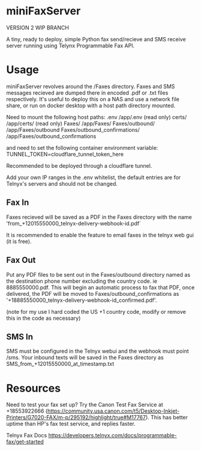# miniFaxServer

VERSION 2 WIP BRANCH

A tiny, ready to deploy, simple Python fax send/recieve and SMS receive server running using Telynx Programmable Fax API.

# Usage 
miniFaxServer revolves around the /Faxes directory. Faxes and SMS messages recieved are dumped there in encoded .pdf or .txt files respectively. It's useful to deploy this on a NAS and use a network file share, or run on docker desktop with a host path directory mounted.  

Need to mount the following host paths:
.env  /app/.env (read only)
certs/  /app/certs/ (read only)
Faxes/  /app/Faxes/
Faxes/outbound/  /app/Faxes/outbound
Faxes/outbound_confirmations/  /app/Faxes/outbound_confirmations

and need to set the following container environment variable:
TUNNEL_TOKEN=cloudflare_tunnel_token_here

Recommended to be deployed through a cloudflare tunnel. 

Add your own IP ranges in the .env whitelist, the default entries are for Telnyx's servers and should not be changed. 

## Fax In
Faxes recieved will be saved as a PDF in the Faxes directory with the name 'from_+12015550000_telnyx-delivery-webhook-id.pdf`

It is recommended to enable the feature to email faxes in the telnyx web gui (it is free).

## Fax Out
Put any PDF files to be sent out in the Faxes/outbound directory named as the destination phone number excluding the country code. ie 8885550000.pdf. This will begin an automatic process to fax that PDF, once delivered, the PDF will be moved to Faxes/outbound_confirmations as '+18885550000_telnyx-delivery-webhook-id_confirmed.pdf'.    

(note for my use I hard coded the US +1 country code, modify or remove this in the code as necessary)

## SMS In
SMS must be configured in the Telnyx webui and the webhook must point /sms. Your inbound texts will be saved in the Faxes directory as SMS_from_+12015550000_at_timestamp.txt


# Resources
Need to test your fax set up? 
Try the Canon Test Fax Service at +18553922666 (https://community.usa.canon.com/t5/Desktop-Inkjet-Printers/G7020-FAX/m-p/295192/highlight/true#M17767). This has better uptime than HP's fax test service, and replies faster. 

Telnyx Fax Docs https://developers.telnyx.com/docs/programmable-fax/get-started


